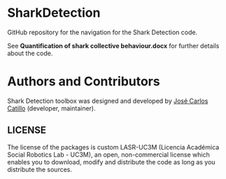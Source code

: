 # SharkDetection

GitHub repository for the navigation for the Shark Detection code.

See **Quantification of shark collective behaviour.docx** for further details about the code.

# Authors and Contributors

Shark Detection toolbox was designed and developed by [José Carlos Catillo](https://github.com/jccmontoya) (developer, maintainer).


## LICENSE

The license of the packages is custom LASR-UC3M (Licencia Académica Social Robotics Lab - UC3M), an open, non-commercial license which enables you to download, modify and distribute the code as long as you distribute the sources.  

